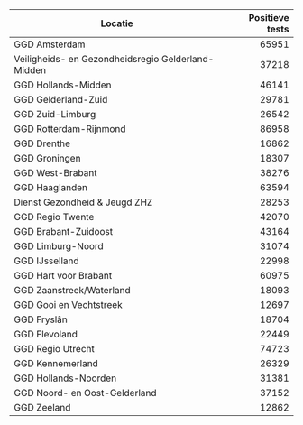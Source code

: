 | Locatie | Positieve tests |
|---------|----------------:|
| GGD Amsterdam                            | 65951 |
| Veiligheids- en Gezondheidsregio Gelderland-Midden | 37218 |
| GGD Hollands-Midden                      | 46141 |
| GGD Gelderland-Zuid                      | 29781 |
| GGD Zuid-Limburg                         | 26542 |
| GGD Rotterdam-Rijnmond                   | 86958 |
| GGD Drenthe                              | 16862 |
| GGD Groningen                            | 18307 |
| GGD West-Brabant                         | 38276 |
| GGD Haaglanden                           | 63594 |
| Dienst Gezondheid & Jeugd ZHZ            | 28253 |
| GGD Regio Twente                         | 42070 |
| GGD Brabant-Zuidoost                     | 43164 |
| GGD Limburg-Noord                        | 31074 |
| GGD IJsselland                           | 22998 |
| GGD Hart voor Brabant                    | 60975 |
| GGD Zaanstreek/Waterland                 | 18093 |
| GGD Gooi en Vechtstreek                  | 12697 |
| GGD Fryslân                              | 18704 |
| GGD Flevoland                            | 22449 |
| GGD Regio Utrecht                        | 74723 |
| GGD Kennemerland                         | 26329 |
| GGD Hollands-Noorden                     | 31381 |
| GGD Noord- en Oost-Gelderland            | 37152 |
| GGD Zeeland                              | 12862 |
